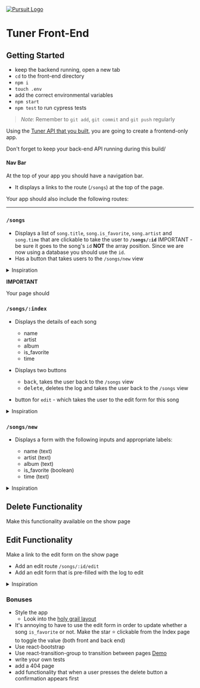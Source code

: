 [![Pursuit Logo](https://avatars1.githubusercontent.com/u/5825944?s=200&v=4)](https://pursuit.org)

# Tuner Front-End

## Getting Started

- keep the backend running, open a new tab
- `cd` to the front-end directory
- `npm i`
- `touch .env`
- add the correct environmental variables
- `npm start`
- `npm test` to run cypress tests

> _Note_: Remember to `git add`, `git commit` and `git push` regularly

Using the [Tuner API that you built](https://github.com/joinpursuit/tuner-api/blob/main/README.md), you are going to create a frontend-only app.

Don't forget to keep your back-end API running during this build/

#### Nav Bar

At the top of your app you should have a navigation bar.

- It displays a links to the route (`/songs`) at the top of the page.

Your app should also include the following routes:

<hr />

### `/songs`

- Displays a list of `song.title`, `song.is_favorite`, `song.artist` and `song.time` that are clickable to take the user to **`/songs/:id`** IMPORTANT - be sure it goes to the song's `id` **NOT** the array position. Since we are now using a database you should use the `id`.
- Has a button that takes users to the `/songs/new` view

<details><summary>Inspiration</summary>

![](./assets/index.png)

</details>

**IMPORTANT**

Your page should

### `/songs/:index`

- Displays the details of each song
  - name
  - artist
  - album
  - is_favorite
  - time
- Displays two buttons
  - <kbd>back</kbd>, takes the user back to the `/songs` view
  - <kbd>delete</kbd>, deletes the log and takes the user back to the `/songs` view


- button for `edit` - which takes the user to the edit form for this song

<details><summary>Inspiration</summary>

![](./assets/show.png)

</details>

### `/songs/new`

- Displays a form with the following inputs and appropriate labels:

  - name (text)
  - artist (text)
  - album (text)
  - is_favorite (boolean)
  - time (text)

<details><summary>Inspiration</summary>

![](./assets/new.png)

</details>

## Delete Functionality

Make this functionality available on the show page

## Edit Functionality

Make a link to the edit form on the show page

- Add an edit route `/songs/:id/edit`
- Add an edit form that is pre-filled with the log to edit

<details><summary>Inspiration</summary>

![](./assets/edit.png)

</details>


### Bonuses

- Style the app
  - Look into the [holy grail layout](https://philipwalton.github.io/solved-by-flexbox/demos/holy-grail/)
- It's annoying to have to use the edit form in order to update whether a song `is_favorite` or not. Make the star ⭐️ clickable from the Index page to toggle the value (both front and back end)
- Use react-bootstrap
- Use react-transition-group to transition between pages [Demo](https://reactrouter.com/web/example/animated-transitions)
- write your own tests
- add a 404 page
- add functionality that when a user presses the delete button a confirmation appears first
